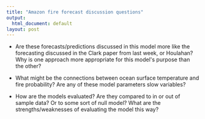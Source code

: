 ```yaml
---
title: "Amazon fire forecast discussion questions"
output:
  html_document: default
layout: post
---
```


* Are these forecasts/predictions discussed in this model more like the forecasting discussed in the Clark paper from last week, or Houlahan? Why is one approach more appropriate for this model's purpose than the other?

* What might be the connections between ocean surface temperature and fire probability?  Are any of these model parameters slow variables? 

* How are the models evaluated? Are they compared to in or out of sample data? Or to some sort of null model? What are the strengths/weaknesses of evaluating the model this way? 

